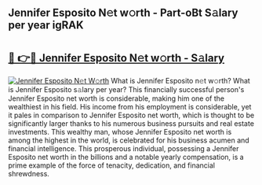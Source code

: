 ## Jennifer Esposito N𝚎t w𝚘rth - Part-oBt S𝚊lary per year igRAK

# <h2><a href="http://gc1aby9.nevu.top/?p=Jennifer+Esposito">🔗 👉🔴 Jennifer Esposito N𝚎t w𝚘rth - S𝚊lary</a></h2>

[![Jennifer Esposito N𝚎t W𝚘rth](https://i.imgur.com/Oavwk0R.jpeg)](http://gc1aby9.nevu.top/?p=Jennifer+Esposito)
What is Jennifer Esposito n𝚎t w𝚘rth? What is Jennifer Esposito s𝚊lary per year?
This financially successful person's Jennifer Esposito net worth is considerable, making him one of the wealthiest in his field. His income from his employment is considerable, yet it pales in comparison to Jennifer Esposito net worth, which is thought to be significantly larger thanks to his numerous business pursuits and real estate investments. This wealthy man, whose Jennifer Esposito net worth is among the highest in the world, is celebrated for his business acumen and financial intelligence. This prosperous individual, possessing a Jennifer Esposito net worth in the billions and a notable yearly compensation, is a prime example of the force of tenacity, dedication, and financial shrewdness.
